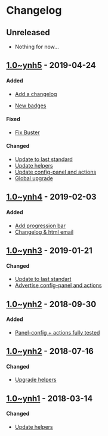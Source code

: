 Changelog
=========

## Unreleased
- Nothing for now...

## [1.0~ynh5](https://github.com/YunoHost-Apps/unattended_upgrades_ynh/pull/13) - 2019-04-24

#### Added
* [Add a changelog](https://github.com/YunoHost-Apps/unattended_upgrades_ynh/pull/13/commits/054a7f4e0c98e2ade70779a9f470ef1d0d50413e)
- [New badges](https://github.com/YunoHost-Apps/unattended_upgrades_ynh/pull/13/commits/477f7f3f178336ec03882fe3ec4e718c745ecda2)

#### Fixed
- [Fix Buster](https://github.com/YunoHost-Apps/unattended_upgrades_ynh/pull/13/commits/fa7afd13e1657948a07a3f05227e5b6d26bdd9de)

#### Changed
- [Update to last standard](https://github.com/YunoHost-Apps/unattended_upgrades_ynh/pull/13/commits/f7ad5779f7074bfaafd1bf4653bfeaf2ddc0880d)
- [Update helpers](https://github.com/YunoHost-Apps/unattended_upgrades_ynh/pull/13/commits/02e6b338b17ddd468875865edc8bd9c5ad741381)
- [Update config-panel and actions](https://github.com/YunoHost-Apps/unattended_upgrades_ynh/pull/13/commits/f37594eb5df701e70ce884354e4f5ad3371b3d8b)
- [Global upgrade](https://github.com/YunoHost-Apps/unattended_upgrades_ynh/pull/13/commits/74210eea818d76a35f1f9872029b267300ff5c46)


## [1.0~ynh4](https://github.com/YunoHost-Apps/unattended_upgrades_ynh/pull/9) - 2019-02-03

#### Added
- [Add progression bar](https://github.com/YunoHost-Apps/unattended_upgrades_ynh/pull/9/commits/51a015f726f852bbb0dc8ceb4c463657803b1b8b)
- [Changelog & html email](https://github.com/YunoHost-Apps/unattended_upgrades_ynh/pull/9/commits/f5c468947230dd2bcf8a82a0552548c6f6f61877)


## [1.0~ynh3](https://github.com/YunoHost-Apps/unattended_upgrades_ynh/pull/8) - 2019-01-21

#### Changed
- [Update to last standart](https://github.com/YunoHost-Apps/unattended_upgrades_ynh/pull/8/commits/2093bcf70e8527066eb8e0750c17cc361dd9a408)
- [Advertise config-panel and actions](https://github.com/YunoHost-Apps/unattended_upgrades_ynh/pull/8/commits/53132454227b9b972357ee694f79748f6a6bab93)


## [1.0~ynh2](https://github.com/YunoHost-Apps/unattended_upgrades_ynh/pull/6) - 2018-09-30

#### Added
- [Panel-config + actions fully tested](https://github.com/YunoHost-Apps/unattended_upgrades_ynh/pull/6/commits/eb48bf36a6a792d80b553624f5a221495c0d29a5)


## [1.0~ynh2](https://github.com/YunoHost-Apps/unattended_upgrades_ynh/pull/5) - 2018-07-16

#### Changed
- [Upgrade helpers](https://github.com/YunoHost-Apps/unattended_upgrades_ynh/pull/5/commits/d7d56c2d88aeb2817b509dbd9aa23434a1480148)


## [1.0~ynh1](https://github.com/YunoHost-Apps/unattended_upgrades_ynh/pull/1) - 2018-03-14

#### Changed
- [Update helpers](https://github.com/YunoHost-Apps/unattended_upgrades_ynh/pull/1/commits/5a359c6833a5415932ab427a80dbbdc6ca3c8e23)
